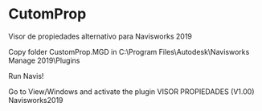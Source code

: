 # CutomProp
Visor de propiedades alternativo para Navisworks 2019

Copy folder CustomProp.MGD in 
C:\Program Files\Autodesk\Navisworks Manage 2019\Plugins

Run Navis!

Go to View/Windows and activate the plugin VISOR PROPIEDADES (V1.00) Navisworks2019
